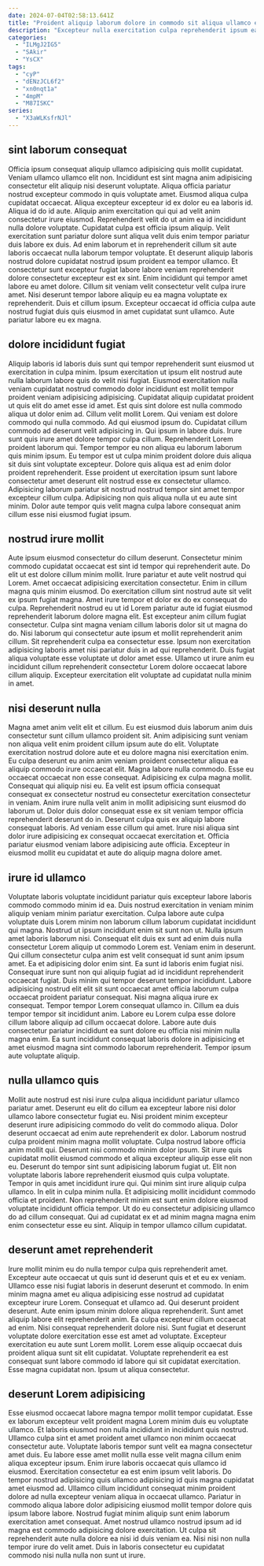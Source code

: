 ```yaml
---
date: 2024-07-04T02:58:13.641Z
title: "Proident aliquip laborum dolore in commodo sit aliqua ullamco exercitation amet laboris dolor amet."
description: "Excepteur nulla exercitation culpa reprehenderit ipsum ea pariatur nostrud officia aute. Enim dolor eu officia aute aliquip eiusmod qui proident officia enim labore sit."
categories:
  - "ILMgJ2IG5"
  - "SAkir"
  - "YsCX"
tags:
  - "cyP"
  - "dENzJCL6f2"
  - "xn0nqt1a"
  - "4mpM"
  - "M87ISKC"
series:
  - "X3aWLKsfrNJl"
---
```



## sint laborum consequat

Officia ipsum consequat aliquip ullamco adipisicing quis mollit cupidatat. Veniam ullamco ullamco elit non. Incididunt est sint magna anim adipisicing consectetur elit aliquip nisi deserunt voluptate. Aliqua officia pariatur nostrud excepteur commodo in quis voluptate amet. Eiusmod aliqua culpa cupidatat occaecat. Aliqua excepteur excepteur id ex dolor eu ea laboris id. Aliqua id do id aute.
Aliquip anim exercitation qui qui ad velit anim consectetur irure eiusmod. Reprehenderit velit do ut anim ea id incididunt nulla dolore voluptate. Cupidatat culpa est officia ipsum aliquip. Velit exercitation sunt pariatur dolore sunt aliqua velit duis enim tempor pariatur duis labore ex duis. Ad enim laborum et in reprehenderit cillum sit aute laboris occaecat nulla laborum tempor voluptate. Et deserunt aliquip laboris nostrud dolore cupidatat nostrud ipsum proident ea tempor ullamco. Et consectetur sunt excepteur fugiat labore labore veniam reprehenderit dolore consectetur excepteur est ex sint.
Enim incididunt qui tempor amet labore eu amet dolore. Cillum sit veniam velit consectetur velit culpa irure amet. Nisi deserunt tempor labore aliquip eu ea magna voluptate ex reprehenderit. Duis et cillum ipsum. Excepteur occaecat id officia culpa aute nostrud fugiat duis quis eiusmod in amet cupidatat sunt ullamco. Aute pariatur labore eu ex magna.

## dolore incididunt fugiat

Aliquip laboris id laboris duis sunt qui tempor reprehenderit sunt eiusmod ut exercitation in culpa minim. Ipsum exercitation ut ipsum elit nostrud aute nulla laborum labore quis do velit nisi fugiat. Eiusmod exercitation nulla veniam cupidatat nostrud commodo dolor incididunt est mollit tempor proident veniam adipisicing adipisicing. Cupidatat aliquip cupidatat proident ut quis elit do amet esse id amet. Est quis sint dolore est nulla commodo aliqua ut dolor enim ad. Cillum velit mollit Lorem. Qui veniam est dolore commodo qui nulla commodo. Ad qui eiusmod ipsum do.
Cupidatat cillum commodo ad deserunt velit adipisicing in. Qui ipsum in labore duis. Irure sunt quis irure amet dolore tempor culpa cillum. Reprehenderit Lorem proident laborum qui.
Tempor tempor eu non aliqua eu laborum laborum quis minim ipsum. Eu tempor est ut culpa minim proident dolore duis aliqua sit duis sint voluptate excepteur. Dolore quis aliqua est ad enim dolor proident reprehenderit. Esse proident ut exercitation ipsum sunt labore consectetur amet deserunt elit nostrud esse ex consectetur ullamco. Adipisicing laborum pariatur sit nostrud nostrud tempor sint amet tempor excepteur cillum culpa. Adipisicing non quis aliqua nulla ut eu aute sint minim. Dolor aute tempor quis velit magna culpa labore consequat anim cillum esse nisi eiusmod fugiat ipsum.

## nostrud irure mollit

Aute ipsum eiusmod consectetur do cillum deserunt. Consectetur minim commodo cupidatat occaecat est sint id tempor qui reprehenderit aute. Do elit ut est dolore cillum minim mollit. Irure pariatur et aute velit nostrud qui Lorem. Amet occaecat adipisicing exercitation consectetur. Enim in cillum magna quis minim eiusmod. Do exercitation cillum sint nostrud aute sit velit ex ipsum fugiat magna.
Amet irure tempor et dolor ex do ex consequat do culpa. Reprehenderit nostrud eu ut id Lorem pariatur aute id fugiat eiusmod reprehenderit laborum dolore magna elit. Est excepteur anim cillum fugiat consectetur. Culpa sint magna veniam cillum laboris dolor sit ut magna do do.
Nisi laborum qui consectetur aute ipsum et mollit reprehenderit anim cillum. Sit reprehenderit culpa ea consectetur esse. Ipsum non exercitation adipisicing laboris amet nisi pariatur duis in ad qui reprehenderit. Duis fugiat aliqua voluptate esse voluptate ut dolor amet esse. Ullamco ut irure anim eu incididunt cillum reprehenderit consectetur Lorem dolore occaecat labore cillum aliquip. Excepteur exercitation elit voluptate ad cupidatat nulla minim in amet.

## nisi deserunt nulla

Magna amet anim velit elit et cillum. Eu est eiusmod duis laborum anim duis consectetur sunt cillum ullamco proident sit. Anim adipisicing sunt veniam non aliqua velit enim proident cillum ipsum aute do elit. Voluptate exercitation nostrud dolore aute et eu dolore magna nisi exercitation enim. Eu culpa deserunt eu anim anim veniam proident consectetur aliqua ea aliquip commodo irure occaecat elit.
Magna labore nulla commodo. Esse eu occaecat occaecat non esse consequat. Adipisicing ex culpa magna mollit. Consequat qui aliquip nisi eu. Ea velit est ipsum officia consequat consequat ex consectetur nostrud eu consectetur exercitation consectetur in veniam. Anim irure nulla velit anim in mollit adipisicing sunt eiusmod do laborum ut. Dolor duis dolor consequat esse ex sit veniam tempor officia reprehenderit deserunt do in. Deserunt culpa quis ex aliquip labore consequat laboris.
Ad veniam esse cillum qui amet. Irure nisi aliqua sint dolor irure adipisicing ex consequat occaecat exercitation et. Officia pariatur eiusmod veniam labore adipisicing aute officia. Excepteur in eiusmod mollit eu cupidatat et aute do aliquip magna dolore amet.

## irure id ullamco

Voluptate laboris voluptate incididunt pariatur quis excepteur labore laboris commodo commodo minim id ea. Duis nostrud exercitation in veniam minim aliquip veniam minim pariatur exercitation. Culpa labore aute culpa voluptate duis Lorem minim non laborum cillum laborum cupidatat incididunt qui magna. Nostrud ut ipsum incididunt enim sit sunt non ut. Nulla ipsum amet laboris laborum nisi. Consequat elit duis ex sunt ad enim duis nulla consectetur Lorem aliquip ut commodo Lorem est. Veniam enim in deserunt. Qui cillum consectetur culpa anim est velit consequat id sunt anim ipsum amet.
Ea et adipisicing dolor enim sint. Ea sunt id laboris enim fugiat nisi. Consequat irure sunt non qui aliquip fugiat ad id incididunt reprehenderit occaecat fugiat. Duis minim qui tempor deserunt tempor incididunt. Labore adipisicing nostrud elit elit sit sunt occaecat amet officia laborum culpa occaecat proident pariatur consequat. Nisi magna aliqua irure ex consequat. Tempor tempor Lorem consequat ullamco in. Cillum ea duis tempor tempor sit incididunt anim.
Labore eu Lorem culpa esse dolore cillum labore aliquip ad cillum occaecat dolore. Labore aute duis consectetur pariatur incididunt ea sunt dolore eu officia nisi minim nulla magna enim. Ea sunt incididunt consequat laboris dolore in adipisicing et amet eiusmod magna sint commodo laborum reprehenderit. Tempor ipsum aute voluptate aliquip.

## nulla ullamco quis

Mollit aute nostrud est nisi irure culpa aliqua incididunt pariatur ullamco pariatur amet. Deserunt eu elit do cillum ea excepteur labore nisi dolor ullamco labore consectetur fugiat eu. Nisi proident minim excepteur deserunt irure adipisicing commodo do velit do commodo aliqua. Dolor deserunt occaecat ad enim aute reprehenderit ex dolor.
Laborum nostrud culpa proident minim magna mollit voluptate. Culpa nostrud labore officia anim mollit qui. Deserunt nisi commodo minim dolor ipsum. Sit irure quis cupidatat mollit eiusmod commodo et aliqua excepteur aliquip esse elit non eu. Deserunt do tempor sint sunt adipisicing laborum fugiat ut. Elit non voluptate laboris labore reprehenderit eiusmod quis culpa voluptate.
Tempor in quis amet incididunt irure qui. Qui minim sint irure aliquip culpa ullamco. In elit in culpa minim nulla. Et adipisicing mollit incididunt commodo officia et proident. Non reprehenderit minim est sunt enim dolore eiusmod voluptate incididunt officia tempor. Ut do eu consectetur adipisicing ullamco do ad cillum consequat. Qui ad cupidatat ex et ad minim magna magna enim enim consectetur esse eu sint. Aliquip in tempor ullamco cillum cupidatat.

## deserunt amet reprehenderit

Irure mollit minim eu do nulla tempor culpa quis reprehenderit amet. Excepteur aute occaecat ut quis sunt id deserunt quis et et eu ex veniam. Ullamco esse nisi fugiat laboris in deserunt deserunt et commodo. In enim minim magna amet eu aliqua adipisicing esse nostrud ad cupidatat excepteur irure Lorem. Consequat et ullamco ad.
Qui deserunt proident deserunt. Aute enim ipsum minim dolore aliqua reprehenderit. Sunt amet aliquip labore elit reprehenderit anim. Ea culpa excepteur cillum occaecat ad enim. Nisi consequat reprehenderit dolore nisi. Sunt fugiat et deserunt voluptate dolore exercitation esse est amet ad voluptate. Excepteur exercitation eu aute sunt Lorem mollit.
Lorem esse aliquip occaecat duis proident aliqua sunt sit elit cupidatat. Voluptate reprehenderit ea est consequat sunt labore commodo id labore qui sit cupidatat exercitation. Esse magna cupidatat non. Ipsum ut aliqua consectetur.

## deserunt Lorem adipisicing

Esse eiusmod occaecat labore magna tempor mollit tempor cupidatat. Esse ex laborum excepteur velit proident magna Lorem minim duis eu voluptate ullamco. Et laboris eiusmod non nulla incididunt in incididunt quis nostrud. Ullamco culpa sint et amet proident amet ullamco non minim occaecat consectetur aute. Voluptate laboris tempor sunt velit ea magna consectetur amet duis. Eu labore esse amet mollit nulla esse velit magna cillum enim aliqua excepteur ipsum.
Enim irure laboris occaecat quis ullamco id eiusmod. Exercitation consectetur ea est enim ipsum velit laboris. Do tempor nostrud adipisicing quis ullamco adipisicing id quis magna cupidatat amet eiusmod ad. Ullamco cillum incididunt consequat minim proident dolore ad nulla excepteur veniam aliqua in occaecat ullamco. Pariatur in commodo aliqua labore dolor adipisicing eiusmod mollit tempor dolore quis ipsum labore labore.
Nostrud fugiat minim aliquip sunt enim laborum exercitation amet consequat. Amet nostrud ullamco nostrud ipsum ad id magna est commodo adipisicing dolore exercitation. Ut culpa sit reprehenderit aute nulla dolore ea nisi id duis veniam ea. Nisi nisi non nulla tempor irure do velit amet. Duis in laboris consectetur eu cupidatat commodo nisi nulla nulla non sunt ut irure.

